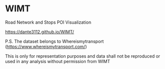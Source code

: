 # WIMT
Road Network and Stops POI Visualization

https://dante3112.github.io/WIMT/

P.S. The dataset belongs to Whereismytransport (https://www.whereismytransport.com/)

This is only for representation purposes and data shall not be reproduced or used in any analysis without permission from WIMT
